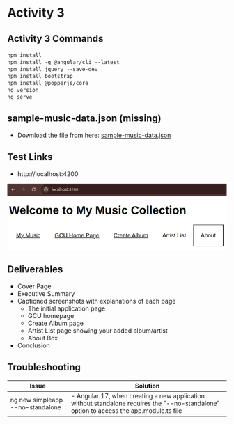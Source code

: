 # Activity 3

## Activity 3 Commands

```
npm install
npm install -g @angular/cli --latest
npm install jquery --save-dev
npm install bootstrap
npm install @popperjs/core
ng version
ng serve
```

## sample-music-data.json (missing)

- Download the file from here: [sample-music-data.json](https://gitlab.com/bobby.estey/gcuStudent/-/blob/main/CST391/solutions/activity3/sample-music-data.json?ref_type=heads)
 
## Test Links

- http://localhost:4200

![activity3](activity3.png)

## Deliverables

- Cover Page
- Executive Summary
- Captioned screenshots with explanations of each page
     - The initial application page
     - GCU homepage
     - Create Album page
     - Artist List page showing your added album/artist
     - About Box
- Conclusion

## Troubleshooting

|Issue|Solution|
|--|--|
|ng new simpleapp --no-standalone|- Angular 17, when creating a new application without standalone requires the "--no-standalone" option to access the app.module.ts file|
     

